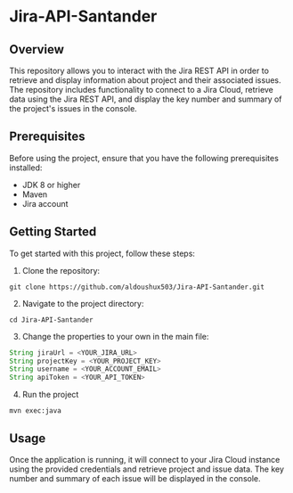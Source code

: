# Jira-API-Santander

## Overview

This repository allows you to interact with the Jira REST API in order to retrieve and display information about project and their associated issues. The repository includes functionality to connect to a Jira Cloud, retrieve data using the Jira REST API, and display the key number and summary of the project's issues in the console.

## Prerequisites

Before using the project, ensure that you have the following prerequisites installed:

* JDK 8 or higher
* Maven
* Jira account

## Getting Started

To get started with this project, follow these steps:

1. Clone the repository:

```shell
git clone https://github.com/aldoushux503/Jira-API-Santander.git
```
2. Navigate to the project directory:

```shell
cd Jira-API-Santander
```

3. Сhange the properties to your own in the main file:

```java
String jiraUrl = <YOUR_JIRA_URL>
String projectKey = <YOUR_PROJECT_KEY>
String username = <YOUR_ACCOUNT_EMAIL>
String apiToken = <YOUR_API_TOKEN>
```

4. Run the project 

```shell
mvn exec:java          
```

## Usage

Once the application is running, it will connect to your Jira Cloud instance using the provided credentials and retrieve project and issue data. The key number and summary of each issue will be displayed in the console.

